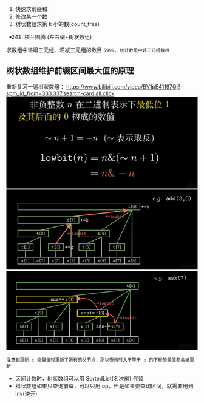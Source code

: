 1. 快速求前缀和
2. 修改某一个数
3. 树状数组求第 k 小的数(count_tree)

- 241.  楼兰图腾 (左右缀+树状数组)

求数组中递增三元组、递减三元组的数目
`5999. 统计数组中好三元组数目`

## 树状数组维护前缀区间最大值的原理

重新复习一遍树状数组：
https://www.bilibili.com/video/BV1pE41197Qj?spm_id_from=333.337.search-card.all.click
![取反加1](image/note/1651933332380.png)
![tree[i]的父节点为tree[i+lowbit(i)]，自身维护[i-lowbit(i)+1,i]区间信息，更新是从左下往右上](image/note/1651934125284.png)
![查询是从右下往左上](image/note/1651934156730.png)

`注意到更新 x 处最值时更新了所有的父节点，所以查询时大于等于 x 的下标的最值都会被更新`

- 区间计数时，树状数组可以用 SortedList(名次树) 代替
- 树状数组如果只查询前缀，可以只用 op，但是如果要查询区间，就需要用到 inv(逆元)
